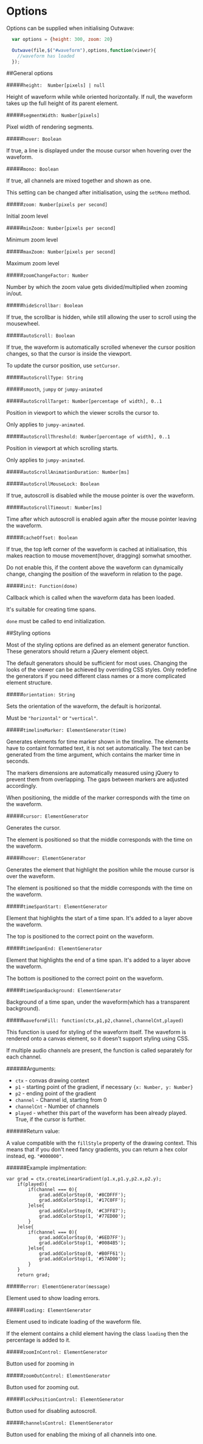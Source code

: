 Options
=======

Options can be supplied when initialising Outwave:

```JavaScript
  var options = {height: 300, zoom: 20}

  Outwave(file,$("#waveform"),options,function(viewer){
    //waveform has loaded
  });
```

##General options

#####`height:  Number[pixels] | null`

Height of waveform while while oriented horizontally. If null, the waveform takes up the full height of its parent element.

#####`segmentWidth: Number[pixels]`

Pixel width of rendering segments.

#####`hover: Boolean`

If true, a line is displayed under the mouse cursor when hovering over the waveform.

#####`mono: Boolean`

If true, all channels are mixed together and shown as one.

This setting can be changed after initialisation, using the `setMono` method.

#####`zoom: Number[pixels per second]`

Initial zoom level

#####`minZoom: Number[pixels per second]`

Minimum zoom level

#####`maxZoom: Number[pixels per second]`

Maximum zoom level

#####`zoomChangeFactor: Number`

Number by which the zoom value gets divided/multiplied when zooming in/out.

#####`hideScrollbar: Boolean`

If true, the scrollbar is hidden, while still allowing the user to scroll using the mousewheel.

#####`autoScroll: Boolean`

If true, the waveform is automatically scrolled whenever the cursor position changes, so that the cursor is inside the viewport.

To update the cursor position, use `setCursor`.

#####`autoScrollType: String`

#####`smooth`, `jumpy` or `jumpy-animated`

#####`autoScrollTarget: Number[percentage of width], 0..1`

Position in viewport to which the viewer scrolls the cursor to.

Only applies to `jumpy-animated`.

#####`autoScrollThreshold: Number[percentage of width], 0..1`

Position in viewport at which scrolling starts.

Only applies to `jumpy-animated`.

#####`autoScrollAnimationDuration: Number[ms]`

#####`autoScrollMouseLock: Boolean`

If true, autoscroll is disabled while the mouse pointer is over the waveform.

#####`autoScrollTimeout: Number[ms]`

Time after which autoscroll is enabled again after the mouse pointer leaving the waveform.

#####`cacheOffset: Boolean`

If true, the top left corner of the waveform is cached at initialisation, this makes reaction to mouse movement(hover, dragging) somwhat smoother.

Do not enable this, if the content above the waveform can dynamically change, changing the position of the waveform in relation to the page.

#####`init: Function(done)`

Callback which is called when the waveform data has been loaded.

It's suitable for creating time spans.

`done` must be called to end initialization.


##Styling options

Most of the styling options are defined as an element generator function. These generators should return a jQuery element object.

The default generators should be sufficient for most uses. Changing the looks of the viewer can be achieved by overriding CSS styles. Only redefine the generators if you need different class names or a more complicated element structure.

#####`orientation: String`

Sets the orientation of the waveform, the default is horizontal.

Must be `"horizontal"` or `"vertical"`.


#####`timelineMarker: ElementGenerator(time)`

Generates elements for time marker shown in the timeline. The elements have to containt formatted text, it is not set automatically. The text can be generated from the time argument, which contains the marker time in seconds.

The markers dimensions are automatically measured using jQuery to prevent them from overlapping. The gaps between markers are adjusted accordingly.

When positioning, the middle of the marker corresponds with the time on the waveform.

#####`cursor: ElementGenerator`

Generates the cursor.

The element is positioned so that the middle corresponds  with the time on the waveform.

#####`hover: ElementGenerator`

Generates the element that highlight the position while the mouse cursor is over the waveform.

The element is positioned so that the middle corresponds  with the time on the waveform.

#####`timeSpanStart: ElementGenerator`

Element that highlights the start of a time span. It's added to a layer above the waveform.

The top is positioned to the correct point on the waveform.

#####`timeSpanEnd: ElementGenerator`

Element that highlights the end of a time span. It's added to a layer above the waveform.

The bottom is positioned to the correct point on the waveform.

#####`timeSpanBackground: ElementGenerator`

Background of a time span, under the waveform(which has a transparent background).


#####`waveformFill: function(ctx,p1,p2,channel,channelCnt,played)`

This function is used for styling of the waveform itself. The waveform is rendered onto a canvas element, so it doesn't support styling using CSS.

If multiple audio channels are present, the function is called separately for each channel. 

######Arguments:

 - `ctx` - convas drawing context
 - `p1` - starting point of the gradient, if necessary `{x: Number, y: Number}`
 - `p2` - ending point of the gradient
 - `channel` - Channel id, starting from 0
 - `channelCnt` - Number of channels
 - `played` - whether this part of the waveform has been already played. True, if the cursor is further.

######Return value:

A value compatible with the `fillStyle` property of the drawing context. This means that if you don't need fancy gradients, you can return a hex color instead, eg. `"#000000"`.

######Example implmentation:

```
var grad = ctx.createLinearGradient(p1.x,p1.y,p2.x,p2.y);
    if(played){
        if(channel === 0){
            grad.addColorStop(0, '#8CDFFF');
            grad.addColorStop(1, '#17C0FF');
        }else{
            grad.addColorStop(0, '#C3FF87');
            grad.addColorStop(1, '#77ED00');
        }
    }else{
        if(channel === 0){
            grad.addColorStop(0, '#6ED7FF');
            grad.addColorStop(1, '#0084B5');
        }else{
            grad.addColorStop(0, '#B0FF61');
            grad.addColorStop(1, '#57AD00');
        }               
    }
    return grad;
```


#####`error: ElementGenerator(message)`

Element used to show loading errors. 

#####`loading: ElementGenerator`

Element used to indicate loading of the waveform file.

If the element contains a child element having the class `loading` then the percentage is added to it.

#####`zoomInControl: ElementGenerator`

Button used for zooming in

#####`zoomOutControl: ElementGenerator`

Button used for zooming out.

#####`lockPositionControl: ElementGenerator`

Button used for disabling autoscroll.

#####`channelsControl: ElementGenerator`

Button used for enabling the mixing of all channels into one.



